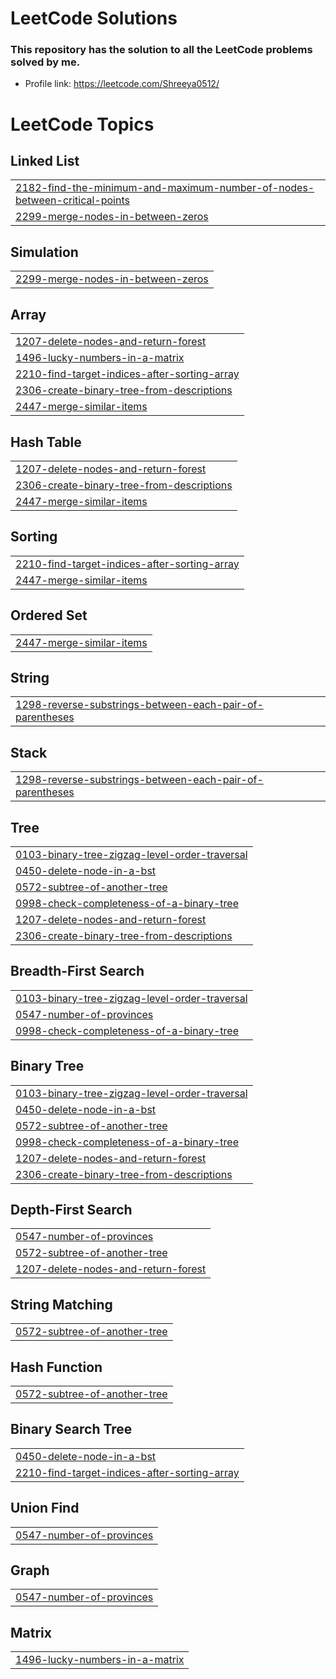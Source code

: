 # LeetCode Solutions
### This repository has the solution to all the LeetCode problems solved by me.
* Profile link: https://leetcode.com/Shreeya0512/

<!---LeetCode Topics Start-->
# LeetCode Topics
## Linked List
|  |
| ------- |
| [2182-find-the-minimum-and-maximum-number-of-nodes-between-critical-points](https://github.com/shreeyakapoor190/leet-code/tree/master/2182-find-the-minimum-and-maximum-number-of-nodes-between-critical-points) |
| [2299-merge-nodes-in-between-zeros](https://github.com/shreeyakapoor190/leet-code/tree/master/2299-merge-nodes-in-between-zeros) |
## Simulation
|  |
| ------- |
| [2299-merge-nodes-in-between-zeros](https://github.com/shreeyakapoor190/leet-code/tree/master/2299-merge-nodes-in-between-zeros) |
## Array
|  |
| ------- |
| [1207-delete-nodes-and-return-forest](https://github.com/shreeyakapoor190/leet-code/tree/master/1207-delete-nodes-and-return-forest) |
| [1496-lucky-numbers-in-a-matrix](https://github.com/shreeyakapoor190/leet-code/tree/master/1496-lucky-numbers-in-a-matrix) |
| [2210-find-target-indices-after-sorting-array](https://github.com/shreeyakapoor190/leet-code/tree/master/2210-find-target-indices-after-sorting-array) |
| [2306-create-binary-tree-from-descriptions](https://github.com/shreeyakapoor190/leet-code/tree/master/2306-create-binary-tree-from-descriptions) |
| [2447-merge-similar-items](https://github.com/shreeyakapoor190/leet-code/tree/master/2447-merge-similar-items) |
## Hash Table
|  |
| ------- |
| [1207-delete-nodes-and-return-forest](https://github.com/shreeyakapoor190/leet-code/tree/master/1207-delete-nodes-and-return-forest) |
| [2306-create-binary-tree-from-descriptions](https://github.com/shreeyakapoor190/leet-code/tree/master/2306-create-binary-tree-from-descriptions) |
| [2447-merge-similar-items](https://github.com/shreeyakapoor190/leet-code/tree/master/2447-merge-similar-items) |
## Sorting
|  |
| ------- |
| [2210-find-target-indices-after-sorting-array](https://github.com/shreeyakapoor190/leet-code/tree/master/2210-find-target-indices-after-sorting-array) |
| [2447-merge-similar-items](https://github.com/shreeyakapoor190/leet-code/tree/master/2447-merge-similar-items) |
## Ordered Set
|  |
| ------- |
| [2447-merge-similar-items](https://github.com/shreeyakapoor190/leet-code/tree/master/2447-merge-similar-items) |
## String
|  |
| ------- |
| [1298-reverse-substrings-between-each-pair-of-parentheses](https://github.com/shreeyakapoor190/leet-code/tree/master/1298-reverse-substrings-between-each-pair-of-parentheses) |
## Stack
|  |
| ------- |
| [1298-reverse-substrings-between-each-pair-of-parentheses](https://github.com/shreeyakapoor190/leet-code/tree/master/1298-reverse-substrings-between-each-pair-of-parentheses) |
## Tree
|  |
| ------- |
| [0103-binary-tree-zigzag-level-order-traversal](https://github.com/shreeyakapoor190/leet-code/tree/master/0103-binary-tree-zigzag-level-order-traversal) |
| [0450-delete-node-in-a-bst](https://github.com/shreeyakapoor190/leet-code/tree/master/0450-delete-node-in-a-bst) |
| [0572-subtree-of-another-tree](https://github.com/shreeyakapoor190/leet-code/tree/master/0572-subtree-of-another-tree) |
| [0998-check-completeness-of-a-binary-tree](https://github.com/shreeyakapoor190/leet-code/tree/master/0998-check-completeness-of-a-binary-tree) |
| [1207-delete-nodes-and-return-forest](https://github.com/shreeyakapoor190/leet-code/tree/master/1207-delete-nodes-and-return-forest) |
| [2306-create-binary-tree-from-descriptions](https://github.com/shreeyakapoor190/leet-code/tree/master/2306-create-binary-tree-from-descriptions) |
## Breadth-First Search
|  |
| ------- |
| [0103-binary-tree-zigzag-level-order-traversal](https://github.com/shreeyakapoor190/leet-code/tree/master/0103-binary-tree-zigzag-level-order-traversal) |
| [0547-number-of-provinces](https://github.com/shreeyakapoor190/leet-code/tree/master/0547-number-of-provinces) |
| [0998-check-completeness-of-a-binary-tree](https://github.com/shreeyakapoor190/leet-code/tree/master/0998-check-completeness-of-a-binary-tree) |
## Binary Tree
|  |
| ------- |
| [0103-binary-tree-zigzag-level-order-traversal](https://github.com/shreeyakapoor190/leet-code/tree/master/0103-binary-tree-zigzag-level-order-traversal) |
| [0450-delete-node-in-a-bst](https://github.com/shreeyakapoor190/leet-code/tree/master/0450-delete-node-in-a-bst) |
| [0572-subtree-of-another-tree](https://github.com/shreeyakapoor190/leet-code/tree/master/0572-subtree-of-another-tree) |
| [0998-check-completeness-of-a-binary-tree](https://github.com/shreeyakapoor190/leet-code/tree/master/0998-check-completeness-of-a-binary-tree) |
| [1207-delete-nodes-and-return-forest](https://github.com/shreeyakapoor190/leet-code/tree/master/1207-delete-nodes-and-return-forest) |
| [2306-create-binary-tree-from-descriptions](https://github.com/shreeyakapoor190/leet-code/tree/master/2306-create-binary-tree-from-descriptions) |
## Depth-First Search
|  |
| ------- |
| [0547-number-of-provinces](https://github.com/shreeyakapoor190/leet-code/tree/master/0547-number-of-provinces) |
| [0572-subtree-of-another-tree](https://github.com/shreeyakapoor190/leet-code/tree/master/0572-subtree-of-another-tree) |
| [1207-delete-nodes-and-return-forest](https://github.com/shreeyakapoor190/leet-code/tree/master/1207-delete-nodes-and-return-forest) |
## String Matching
|  |
| ------- |
| [0572-subtree-of-another-tree](https://github.com/shreeyakapoor190/leet-code/tree/master/0572-subtree-of-another-tree) |
## Hash Function
|  |
| ------- |
| [0572-subtree-of-another-tree](https://github.com/shreeyakapoor190/leet-code/tree/master/0572-subtree-of-another-tree) |
## Binary Search Tree
|  |
| ------- |
| [0450-delete-node-in-a-bst](https://github.com/shreeyakapoor190/leet-code/tree/master/0450-delete-node-in-a-bst) |
| [2210-find-target-indices-after-sorting-array](https://github.com/shreeyakapoor190/leet-code/tree/master/2210-find-target-indices-after-sorting-array) |
## Union Find
|  |
| ------- |
| [0547-number-of-provinces](https://github.com/shreeyakapoor190/leet-code/tree/master/0547-number-of-provinces) |
## Graph
|  |
| ------- |
| [0547-number-of-provinces](https://github.com/shreeyakapoor190/leet-code/tree/master/0547-number-of-provinces) |
## Matrix
|  |
| ------- |
| [1496-lucky-numbers-in-a-matrix](https://github.com/shreeyakapoor190/leet-code/tree/master/1496-lucky-numbers-in-a-matrix) |
<!---LeetCode Topics End-->